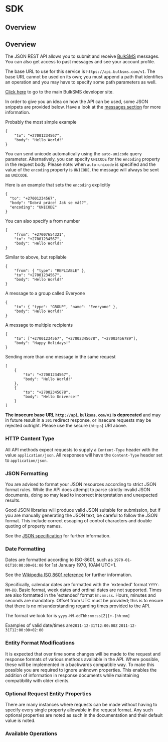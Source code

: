 # SDK

## Overview

## Overview

The JSON REST API allows you to submit and receive [BulkSMS](https://www.bulksms.com/) messages. You can also get access to past messages and see your account profile.

The base URL to use for this service is `https://api.bulksms.com/v1`.  The base URL cannot be used on its own; you must append a path that identifies an operation and you may have to specify some path parameters as well.

[Click here](/developer/) to go to the main BulkSMS developer site.

In order to give you an idea on how the API can be used, some JSON snippets are provided below.  Have a look at the [messages section](#tag/Message) for more information.

Probably the most simple example

```
{
    "to": "+27001234567",
    "body": "Hello World!"
}
```


You can send unicode automatically using the `auto-unicode` query parameter. 
Alternatively, you can specify `UNICODE` for the `encoding` property in the request body. 
Please note: when `auto-unicode` is specified and the value of the `encoding` property is `UNICODE`, the message will always be sent as `UNICODE`.

Here is an example that sets the `encoding` explicitly

```
{
  "to": "+27001234567",
  "body": "Dobrá práce! Jak se máš?",
  "encoding": "UNICODE"
}
```

You can also specify a from number

```
{
    "from": "+27007654321",
    "to": "+27001234567",
    "body": "Hello World!"
}
```

Similar to above, but repliable

```
{
    "from": { "type": "REPLIABLE" },
    "to": "+27001234567",
    "body": "Hello World!"
}
```

A message to a group called Everyone

```
{
    "to": { "type": "GROUP", "name": "Everyone" },
    "body": "Hello World!"
}
```

A message to multiple recipients

```
{
    "to": ["+27001234567", "+27002345678", "+27003456789"],
    "body": "Happy Holidays!"
}
```

Sending more than one message in the same request

```
[
    {
        "to": "+27001234567",
        "body": "Hello World!"
    },
    {
        "to": "+27002345678",
        "body": "Hello Universe!"
    }
]
```

**The insecure base URL `http://api.bulksms.com/v1` is deprecated** and may in future result in a `301` redirect response, or insecure requests may be rejected outright. Please use the secure (`https`) URI above.

### HTTP Content Type

All API methods expect requests to supply a `Content-Type` header with the value `application/json`. All responses will have the `Content-Type` header set to `application/json`.

### JSON Formatting

You are advised to format your JSON resources according to strict JSON format rules. While the API does attempt to parse strictly invalid JSON documents, doing so may lead to incorrect interpretation and unexpected results.

Good JSON libraries will produce valid JSON suitable for submission, but if you are manually generating the JSON text, be careful to follow the JSON format. This include correct escaping of control characters and double quoting of property names.

See the [JSON specification](https://tools.ietf.org/html/rfc4627) for further information.

### Date Formatting

Dates are formatted according to ISO-8601, such as `1970-01-01T10:00:00+01:00` for 1st January 1970, 10AM UTC+1.

See the [Wikipedia ISO 8601 reference](https://en.wikipedia.org/wiki/ISO_8601) for further information.

Specifically, calendar dates are formatted with the 'extended' format `YYYY-MM-DD`. Basic format, week dates and ordinal dates are not supported. Times are also formatted in the 'extended' format `hh:mm:ss`. Hours, minutes and seconds are mandatory. Offset from UTC must be provided; this is to ensure that there is no misunderstanding regarding times provided to the API.

The format we look for is `yyyy-MM-ddThh:mm:ss[Z|[+-]hh:mm]`

Examples of valid date/times are`2011-12-31T12:00:00Z` `2011-12-31T12:00:00+02:00`

### Entity Format Modifications

It is expected that over time some changes will be made to the request and response formats of various methods available in the API.
Where possible, these will be implemented in a backwards compatible way.
To make this possible you are required to ignore unknown properties.
This enables the addition of information in response documents while maintaining compatibility with older clients.

### Optional Request Entity Properties

There are many instances where requests can be made without having to specify every single property allowable in the request format.
Any such optional properties are noted as such in the documentation and their default value is noted.


### Available Operations

